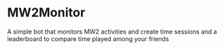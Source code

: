 # MW2Monitor
  A simple bot that monitors MW2 activities and create time sessions and a leaderboard to compare time played among your friends
